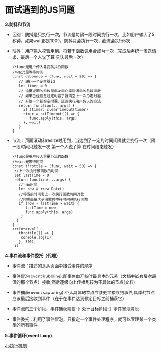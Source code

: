 面试遇到的JS问题
========

**3.防抖和节流**

* 区别：防抖是只执行一次，节流是每隔一段时间执行一次，比如用户输入了5秒钟，如果wait都是1000，防抖只会执行一次，截流会执行5次

* 防抖：用户输入校验用到，将若干函数调用合成为一次（完成后再统⼀发送请求，最后⼀个⼈说了算 只认最后⼀次）

      //func是⽤户传⼊需要防抖的函数
      //wait是等待时间
      const debounce = (func, wait = 50) => {
         // 缓存⼀个定时器id
         let timer = 0
         // 这⾥返回的函数是每次⽤户实际调⽤的防抖函数
         // 如果已经设定过定时器了就清空上⼀次的定时器
         // 开始⼀个新的定时器，延迟执⾏⽤户传⼊的⽅法
         return function(...args) {
           if (timer) clearTimeout(timer)
           timer = setTimeout(() => {
              func.apply(this, args)
           }, wait)
         }
      }
     
* 节流：页面滚动和resize时用到，当达到了一定的时间间隔就会执行一次（隔⼀段时间只触发⼀次 第⼀个⼈说了算 在时间结束触发）

      //func是⽤户传⼊需要节流的函数
      //wait是等待时间
      const throttle = (func, wait = 50) => {
       //上⼀次执⾏该函数的时间
       let lastTime = 0
       return function(...args) {
         //当前时间
         let now = +new Date()
         //将当前时间和上⼀次执⾏函数时间对⽐
         //如果差值⼤于设置的等待时间就执⾏函数
         if (now - lastTime > wait) {
            lastTime = now
            func.apply(this, args)
          }
        }
      }
      setInterval(
         throttle(() => {
          console.log(1)
         }, 500),
       1)

**4.事件流和事件委托（代理）**   

* 事件流：描述的是从页面中接受事件的顺序

* 事件冒泡(event bubbling):即事件由开始时最具体的元素（文档中嵌套层次最深的那个节点）接收,然后逐级向上传播到较为不具体的节点(文档)

* 事件捕获(event capturing):不太具体的节点应该更早接收到事件,具体的节点应该最后接收到事件（在于在事件达到预定目标之前捕获它）

* 事件流的三个阶段，事件捕获阶段-》处于目标阶段-》事件冒泡阶段

* 事件委托：利用了事件冒泡，只指定一个事件处理程序，就可以管理某一个类型的所有事件

**5.事件循环(event Loop)**

  [Js执行机制](./JsExecutionMechanism.md)
